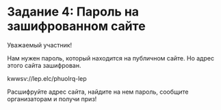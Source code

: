 # Задание 4: Пароль на зашифрованном сайте
Уважаемый участник!

Нам нужен пароль, который находится на публичном сайте. Но адрес этого сайта зашифрован. 

kwwsv://lep.elc/phuolrq-lep

Расшифруйте адрес сайта, найдите на нем пароль, сообщите организаторам и получи приз!
